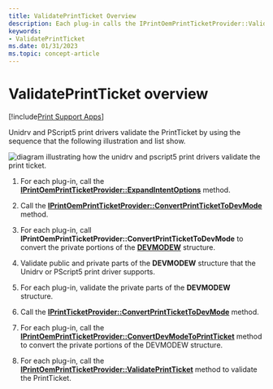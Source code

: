 ```yaml
---
title: ValidatePrintTicket Overview
description: Each plug-in calls the IPrintOemPrintTicketProvider::ValidatePrintTicket method to validate the PrintTicket.
keywords:
- ValidatePrintTicket
ms.date: 01/31/2023
ms.topic: concept-article
---
```


# ValidatePrintTicket overview

[!include[Print Support Apps](../includes/print-support-apps.md)]

Unidrv and PScript5 print drivers validate the PrintTicket by using the sequence that the following illustration and list show.

![diagram illustrating how the unidrv and pscript5 print drivers validate the print ticket.](images/ptpcvalpt-uml.gif)

1. For each plug-in, call the [**IPrintOemPrintTicketProvider::ExpandIntentOptions**](/windows-hardware/drivers/ddi/prcomoem/nf-prcomoem-iprintoemprintticketprovider-expandintentoptions) method.

1. Call the [**IPrintOemPrintTicketProvider::ConvertPrintTicketToDevMode**](/windows-hardware/drivers/ddi/prcomoem/nf-prcomoem-iprintoemprintticketprovider-convertprinttickettodevmode) method.

1. For each plug-in, call **IPrintOemPrintTicketProvider::ConvertPrintTicketToDevMode** to convert the private portions of the [**DEVMODEW**](/windows/win32/api/wingdi/ns-wingdi-devmodew) structure.

1. Validate public and private parts of the **DEVMODEW** structure that the Unidrv or PScript5 print driver supports.

1. For each plug-in, validate the private parts of the **DEVMODEW** structure.

1. Call the [**IPrintTicketProvider::ConvertPrintTicketToDevMode**](/windows-hardware/drivers/ddi/prdrvcom/nf-prdrvcom-iprintticketprovider-convertprinttickettodevmode) method.

1. For each plug-in, call the [**IPrintOemPrintTicketProvider::ConvertDevModeToPrintTicket**](/windows-hardware/drivers/ddi/prdrvcom/nf-prdrvcom-iprintticketprovider-convertdevmodetoprintticket) method to convert the private portions of the DEVMODEW structure.

1. For each plug-in, call the [**IPrintOemPrintTicketProvider::ValidatePrintTicket**](/windows-hardware/drivers/ddi/prdrvcom/nf-prdrvcom-iprintticketprovider-validateprintticket) method to validate the PrintTicket.
